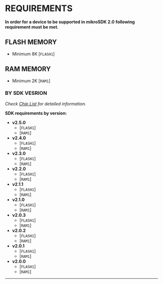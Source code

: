 # REQUIREMENTS

**In order for a device to be supported in mikroSDK 2.0**
**following requirement must be met.**

## FLASH MEMORY

* Minimum 8K [`FLASH1`]

## RAM MEMORY

* Minimum 2K [`RAM1`]

### BY SDK VESRION

*Check [Chip List](./SUPPORTED_CHIP_LIST.md) for detailed information.*

**SDK requirements by version:**

* **v2.5.0**
  * [`FLASH1`]
  * [`RAM1`]
* **v2.4.0**
  * [`FLASH1`]
  * [`RAM1`]
* **v2.3.0**
  * [`FLASH1`]
  * [`RAM1`]
* **v2.2.0**
  * [`FLASH1`]
  * [`RAM1`]
* **v2.1.1**
  * [`FLASH1`]
  * [`RAM1`]
* **v2.1.0**
  * [`FLASH1`]
  * [`RAM1`]
* **v2.0.3**
  * [`FLASH1`]
  * [`RAM1`]
* **v2.0.2**
  * [`FLASH1`]
  * [`RAM1`]
* **v2.0.1**
  * [`FLASH1`]
  * [`RAM1`]
* **v2.0.0**
  * [`FLASH1`]
  * [`RAM1`]

---

